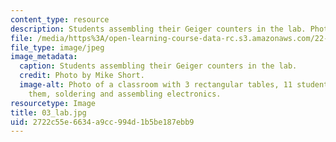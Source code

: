 ```yaml
---
content_type: resource
description: Students assembling their Geiger counters in the lab. Photo by Mike Short.
file: /media/https%3A/open-learning-course-data-rc.s3.amazonaws.com/22-s902-do-it-yourself-diy-geiger-counters-january-iap-2015/2722c55e6634a9cc994d1b5be187ebb9_03_lab.jpg
file_type: image/jpeg
image_metadata:
  caption: Students assembling their Geiger counters in the lab.
  credit: Photo by Mike Short.
  image-alt: Photo of a classroom with 3 rectangular tables, 11 students seated around
    them, soldering and assembling electronics.
resourcetype: Image
title: 03_lab.jpg
uid: 2722c55e-6634-a9cc-994d-1b5be187ebb9
---
```

